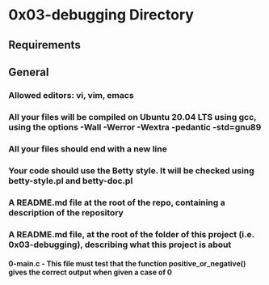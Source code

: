 # 0x03-debugging Directory


## Requirements
## General

### Allowed editors: vi, vim, emacs
### All your files will be compiled on Ubuntu 20.04 LTS using gcc, using the options -Wall -Werror -Wextra -pedantic -std=gnu89
### All your files should end with a new line
### Your code should use the Betty style. It will be checked using betty-style.pl and betty-doc.pl
### A README.md file at the root of the repo, containing a description of the repository
### A README.md file, at the root of the folder of this project (i.e. 0x03-debugging), describing what this project is about


#### 0-main.c - This file must test that the function positive_or_negative() gives the correct output when given a case of 0

